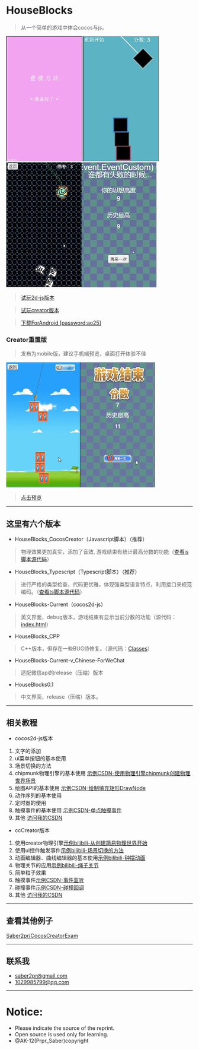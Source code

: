 # HouseBlocks
> 从一个简单的游戏中体会cocos与js。   

![loadingImage...](https://github.com/Saber2pr/MyWeb/blob/master/resource/HB_CU.jpg "cocos2d-js版本")
![loadingImage...](https://github.com/Saber2pr/MyWeb/blob/master/resource/HB_CCC.jpg "cocosCreator版本")

> [试玩2d-js版本](https://saber2pr.github.io/HouseBlocks/HouseBlocks-current/)   

> [试玩creator版本](https://saber2pr.github.io/HouseBlocks/HouseBlocks_CocosCreator/build/web-mobile/)   

> [下载ForAndroid [password:ao25]](https://pan.baidu.com/s/1ypif9Bm356Dud2YMVXOnvw "密码：ao25")

### Creator重置版
> 发布为mobile版，建议手机端预览，桌面打开体验不佳   

![creator重置版](https://github.com/Saber2pr/MyWeb/blob/master/resource/newHouseBlocks.jpg)
> [点击预览](https://saber2pr.github.io/HouseBlocks/HouseBlocks_CocosCreator/build/web-mobile0.1/)
***
## 这里有六个版本
* HouseBlocks_CocosCreator（Javascript脚本）（推荐）
> 物理效果更加真实，添加了音效, 游戏结束有统计最高分数的功能（[查看js脚本源代码](https://github.com/Saber2pr/HouseBlocks/tree/master/HouseBlocks_CocosCreator/assets/javascript)）
* HouseBlocks_Typescript（Typescript脚本）（推荐）
> 进行严格的类型检查，代码更优雅，体现强类型语言特点，利用接口来规范编码。（[查看ts脚本源代码](https://github.com/Saber2pr/HouseBlocks/tree/master/HouseBlocks_Typescript/assets/Script)）
* HouseBlocks-Current（cocos2d-js）
> 英文界面，debug版本，游戏结束有显示当前分数的功能（源代码：[index.html](https://github.com/Saber2pr/HouseBlocks/blob/master/HouseBlocks-current/index.html)）
* HouseBlocks_CPP
> C++版本，但存在一些BUG待修复。（源代码：[Classes](https://github.com/Saber2pr/HouseBlocks/tree/master/HouseBlocks_CPP/Classes)）
* HouseBlocks-Current-v_Chinese-ForWeChat
> 适配微信api的release（压缩）版本
* HouseBlocks0.1
> 中文界面，release（压缩）版本。
***
## 相关教程
* cocos2d-js版本
 1. 文字的添加
 2. ui菜单按钮的基本使用
 3. 场景切换的方法
 4. chipmunk物理引擎的基本使用 [示例CSDN-使用物理引擎chipmunk创建物理世界场景](https://blog.csdn.net/u011607490/article/details/81347359)
 5. 绘图API的基本使用 [示例CSDN-绘制填充矩形DrawNode](https://blog.csdn.net/u011607490/article/details/81368195)
 6. 动作序列的基本使用
 7. 定时器的使用
 8. 触摸事件的基本使用 [示例CSDN-单点触摸事件](https://blog.csdn.net/u011607490/article/details/81388344)
 9. 其他 [访问我的CSDN](https://blog.csdn.net/u011607490/article/category/7899652)

* ccCreator版本
 1. 使用creator物理引擎[示例bilibili-从创建简易物理世界开始](https://www.bilibili.com/video/av30401963)
 2. 使用ui控件触发事件[示例bilibili-场景切换的方法](https://www.bilibili.com/video/av30373678)
 3. 动画编辑器、曲线编辑器的基本使用[示例bilibili-钟摆动画](https://www.bilibili.com/video/av30396417)
 4. 物理关节的应用[示例bilibili-绳子关节](https://www.bilibili.com/video/av30446473)
 5. 简单粒子效果
 6. 触摸事件[示例CSDN-事件监听](https://blog.csdn.net/u011607490/article/details/82179038)
 7. 碰撞事件[示例CSDN-碰撞回调](https://blog.csdn.net/u011607490/article/details/82179686)
 8. 其他 [访问我的CSDN](https://blog.csdn.net/u011607490/article/category/7971217)
***
## 查看其他例子
[Saber2pr/CocosCreatorExam](https://github.com/Saber2pr/CocosCreatorExam)
***
## 联系我
* saber2pr@gmail.com
* 1029985799@qq.com
***
# Notice:
* Please indicate the source of the reprint.
* Open source is used only for learning.
* @AK-12(Prpr_Saber)copyright
